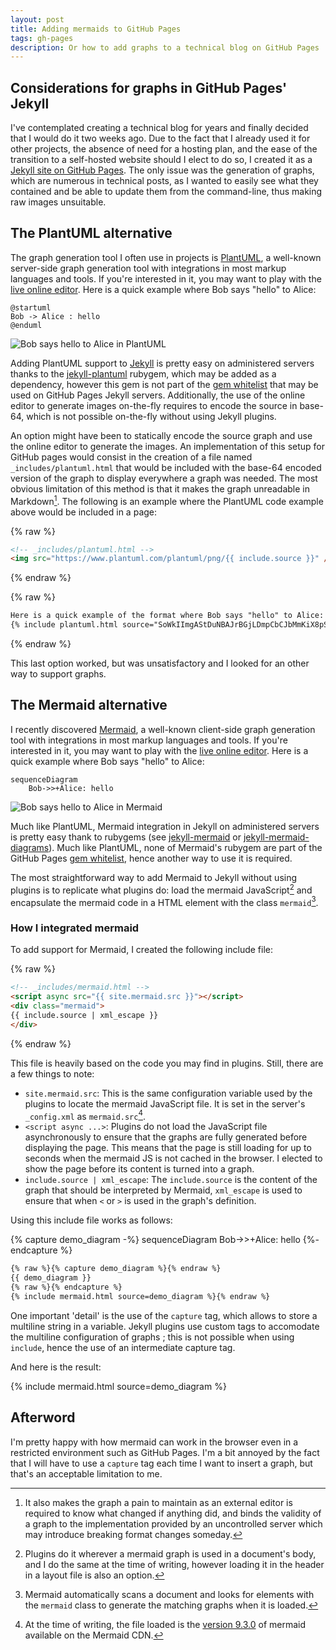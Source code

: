 ```yaml
---
layout: post
title: Adding mermaids to GitHub Pages
tags: gh-pages
description: Or how to add graphs to a technical blog on GitHub Pages
---
```


## Considerations for graphs in GitHub Pages' Jekyll

I've contemplated creating a technical blog for years and finally decided that I would do it two weeks ago. Due to the fact that I already used it for other projects, the absence of need for a hosting plan, and the ease of the transition to a self-hosted website should I elect to do so, I created it as a [Jekyll site on GitHub Pages](https://docs.github.com/en/pages/setting-up-a-github-pages-site-with-jekyll/about-github-pages-and-jekyll). The only issue was the generation of graphs, which are numerous in technical posts, as I wanted to easily see what they contained and be able to update them from the command-line, thus making raw images unsuitable.

## The PlantUML alternative

The graph generation tool I often use in projects is [PlantUML](https://plantuml.com/), a well-known server-side graph generation tool with integrations in most markup languages and tools. If you're interested in it, you may want to play with the [live online editor](https://www.plantuml.com/plantuml/uml/7Sp13G8X40NG-rJnRq8BUbbRa0f4_yP94CpE44BtahszqzlCduVtRv4JeZl2VRR1SZ4CPbDdX7zO4IOj2d1DFTlhq4myKhe9Yn6XjYYiRzrNr7woBQ_r3m00). Here is a quick example where Bob says "hello" to Alice:

```puml
@startuml
Bob -> Alice : hello
@enduml
```

![Bob says hello to Alice in PlantUML](https://www.plantuml.com/plantuml/png/SoWkIImgAStDuNBAJrBGjLDmpCbCJbMmKiX8pSd9vt98pKi1IW80)

Adding PlantUML support to [Jekyll](https://jekyllrb.com/) is pretty easy on administered servers thanks to the [jekyll-plantuml](https://rubygems.org/gems/jekyll-plantuml/) rubygem, which may be added as a dependency, however this gem is not part of the [gem whitelist](https://pages.github.com/versions/) that may be used on GitHub Pages Jekyll servers. Additionally, the use of the online editor to generate images on-the-fly requires to encode the source in base-64, which is not possible on-the-fly without using Jekyll plugins.

An option might have been to statically encode the source graph and use the online editor to generate the images. An implementation of this setup for GitHub pages would consist in the creation of a file named `_includes/plantuml.html` that would be included with the base-64 encoded version of the graph to display everywhere a graph was needed. The most obvious limitation of this method is that it makes the graph unreadable in Markdown[^1]. The following is an example where the PlantUML code example above would be included in a page:

{% raw %}
```html
<!-- _includes/plantuml.html -->
<img src="https://www.plantuml.com/plantuml/png/{{ include.source }}" />
```
{% endraw %}

{% raw %}
```md
Here is a quick example of the format where Bob says "hello" to Alice:
{% include plantuml.html source="SoWkIImgAStDuNBAJrBGjLDmpCbCJbMmKiX8pSd9vt98pKi1IW80" %}
```
{% endraw %}

This last option worked, but was unsatisfactory and I looked for an other way to support graphs.

[^1]: It also makes the graph a pain to maintain as an external editor is required to know what changed if anything did, and binds the validity of a graph to the implementation provided by an uncontrolled server which may introduce breaking format changes someday.

## The Mermaid alternative

I recently discovered [Mermaid](https://mermaid.js.org/), a well-known client-side graph generation tool with integrations in most markup languages and tools. If you're interested in it, you may want to play with the [live online editor](https://mermaid.live/edit#pako:eNptkE0KwjAQha8yzEaQduMylILgCezSiKTp1AZtIklqKcW7m9o_BbOaee_LzGN6lKYgZMi188LTQYmrFXX83HEN4X1EUOVlLJJEVkZJStNvm2PW5E5alRMcs4wjCAduln7JfWdaum8ctJQ75WmE50aP8Gl7hjhOV3kQp-ZjzIFGZ4k3WMteBh25afkSbyDC9D__gspAG64xwppsLVQRztIPJEdfUR2islAWwt54ONcrcKLxJuu0ROZtQxE2j2K9IbJS3B293jObdFE). Here is a quick example where Bob says "hello" to Alice:

```mermaid
sequenceDiagram
    Bob->>+Alice: hello
```

![Bob says hello to Alice in Mermaid](https://mermaid.ink/img/pako:eNo1jTsOwjAUBK8SbR0u4CISiBvQvuZhL4mFP-DYRRTl7pgiU20xq9lhsyMMVn4bk-Xd61w0Sho6t_y8TNM1eEszLAwhS8KIyBLVu_7a_56gLowUmD6dlrdA0tE9bTU_tmRhamkc0T5O61mAeWlYefwAAmErzQ?type=png)

Much like PlantUML, Mermaid integration in Jekyll on administered servers is pretty easy thank to rubygems (see [jekyll-mermaid](https://rubygems.org/gems/jekyll-mermaid) or [jekyll-mermaid-diagrams](https://rubygems.org/gems/jekyll-mermaid-diagrams)). Much like PlantUML, none of Mermaid's rubygem are part of the GitHub Pages [gem whitelist](https://pages.github.com/versions/), hence another way to use it is required.

The most straightforward way to add Mermaid to Jekyll without using plugins is to replicate what plugins do: load the mermaid JavaScript[^2] and encapsulate the mermaid code in a HTML element with the class `mermaid`[^3].

[^2]: Plugins do it wherever a mermaid graph is used in a document's body, and I do the same at the time of writing, however loading it in the header in a layout file is also an option.
[^3]: Mermaid automatically scans a document and looks for elements with the `mermaid` class to generate the matching graphs when it is loaded.

### How I integrated mermaid

To add support for Mermaid, I created the following include file:

{% raw %}
```html
<!-- _includes/mermaid.html -->
<script async src="{{ site.mermaid.src }}"></script>
<div class="mermaid">
{{ include.source | xml_escape }}
</div>
```
{% endraw %}

This file is heavily based on the code you may find in plugins. Still, there are a few things to note:

* `site.mermaid.src`: This is the same configuration variable used by the plugins to locate the mermaid JavaScript file. It is set in the server's `_config.xml` as `mermaid.src`[^4].
* `<script async ...>`: Plugins do not load the JavaScript file asynchronously to ensure that the graphs are fully generated before displaying the page. This means that the page is still loading for up to seconds when the mermaid JS is not cached in the browser. I elected to show the page before its content is turned into a graph.
* `include.source | xml_escape`: The `include.source` is the content of the graph that should be interpreted by Mermaid, `xml_escape` is used to ensure that when `<` or `>` is used in the graph's definition.

Using this include file works as follows:

{% capture demo_diagram -%}
sequenceDiagram
    Bob->>+Alice: hello
{%- endcapture %}

```md
{% raw %}{% capture demo_diagram %}{% endraw %}
{{ demo_diagram }}
{% raw %}{% endcapture %}
{% include mermaid.html source=demo_diagram %}{% endraw %}
```

One important 'detail' is the use of the `capture` tag, which allows to store a multiline string in a variable. Jekyll plugins use custom tags to accomodate the multiline configuration of graphs ; 
this is not possible when using `include`, hence the use of an intermediate capture tag. 

And here is the result:

{% include mermaid.html source=demo_diagram %}

[^4]: At the time of writing, the file loaded is the [version 9.3.0](https://unpkg.com/mermaid@9.3.0/dist/mermaid.min.js) of mermaid available on the Mermaid CDN.

## Afterword

I'm pretty happy with how mermaid can work in the browser even in a restricted environment such as GitHub Pages. I'm a bit annoyed by the fact that I will have to use a `capture` tag each time I want to insert a graph, but that's an acceptable limitation to me.
